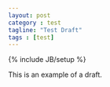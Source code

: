 ```yaml
---
layout: post
category : test
tagline: "Test Draft"
tags : [test]
---
```

{% include JB/setup %}

This is an example of a draft.
